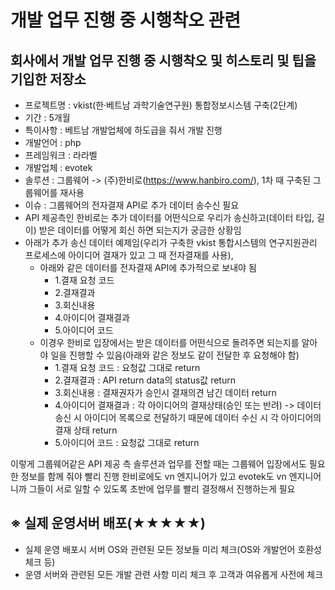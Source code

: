 # 개발 업무 진행 중 시행착오 관련
## 회사에서 개발 업무 진행 중 시행착오 및 히스토리 및 팁을 기입한 저장소
* 프로젝트명 : vkist(한·베트남 과학기술연구원) 통합정보시스템 구축(2단계)
* 기간 : 5개월
* 특이사항 : 베트남 개발업체에 하도급을 줘서 개발 진행
* 개발언어 : php
* 프레임워크 : 라라벨
* 개발업체 : evotek
* 솔루션 : 그룹웨어 -> (주)한비로(https://www.hanbiro.com/), 1차 때 구축된 그룹웨어를 재사용
* 이슈 : 그룹웨어의 전자결재 API로 추가 데이터 송수신 필요
* API 제공측인 한비로는 추가 데이터를 어떤식으로 우리가 송신하고(데이터 타입, 길이) 받은 데이터를 어떻게 회신 하면 되는지가 궁금한 상황임
* 아래가 추가 송신 데이터 예제임(우리가 구축한 vkist 통합시스템의 연구지원관리 프로세스에 아이디어 결재가 있고 그 때 전자결재를 사용),
  - 아래와 같은 데이터를 전자결재 API에 추가적으로 보내야 됨
    - 1.결재 요청 코드
    - 2.결재결과
    - 3.회신내용
    - 4.아이디어 결재결과
    - 5.아이디어 코드
  - 이경우 한비로 입장에서는 받은 데이터를 어떤식으로 돌려주면 되는지를 알아야 일을 진행할 수 있음(아래와 같은 정보도 같이 전달한 후 요청해야 함)
    - 1.결재 요청 코드 : 요청값 그대로 return
    - 2.결재결과 : API return data의 status값 return
    - 3.회신내용 :  결재권자가 승인시 결재의견 남긴 데이터 return
    - 4.아이디어 결재결과 : 각 아이디어의 결재상태(승인 또는 반려) -> 데이터 송신 시 아이디어 목록으로 전달하기 때문에 데이터 수신 시 각 아이디어의 결재 상태 return
    - 5.아이디어 코드 : 요청값 그대로 return

이렇게 그룹웨어같은 API 제공 측 솔루션과 업무를 전할 때는 그룹웨어 입장에서도 필요한 정보를 함께 줘야 빨리 진행 
한비로에도 vn 엔지니어가 있고 evotek도 vn 엔지니어니까 그들이 서로 일할 수 있도록 초반에 업무를 빨리 결정해서 진행하는게 필요

## ※ 실제 운영서버 배포(★★★★★)
* 실제 운영 배포시 서버 OS와 관련된 모든 정보들 미리 체크(OS와 개발언어 호환성 체크 등)
* 운영 서버와 관련된 모든 개발 관련 사항 미리 체크 후 고객과 여유롭게 사전에 체크
  
  
